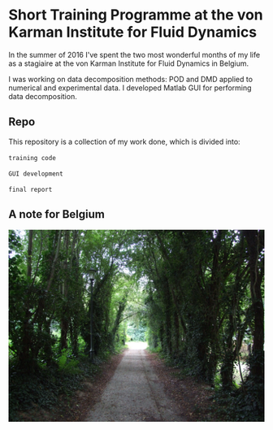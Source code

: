 # Short Training Programme at the von Karman Institute for Fluid Dynamics

In the summer of 2016 I've spent the two most wonderful months of my life as a stagiaire at the von Karman Institute for Fluid Dynamics in Belgium.

I was working on data decomposition methods: POD and DMD applied to numerical and experimental data. I developed Matlab GUI for performing data decomposition.

## Repo

This repository is a collection of my work done, which is divided into:

`training code`

`GUI development`

`final report`

## A note for Belgium

![Screenshot](/DWGs/belgique.jpg)
